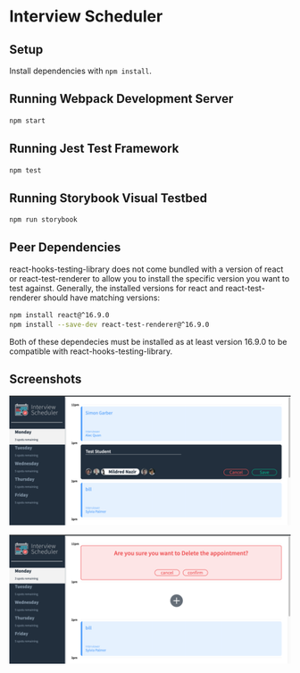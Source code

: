 # Interview Scheduler

## Setup

Install dependencies with `npm install`.

## Running Webpack Development Server

```sh
npm start
```

## Running Jest Test Framework

```sh
npm test
```

## Running Storybook Visual Testbed

```sh
npm run storybook
```
## Peer Dependencies

react-hooks-testing-library does not come bundled with a version of react or react-test-renderer to allow you to install the specific version you want to test against. Generally, the installed versions for react and react-test-renderer should have matching versions:
```sh
npm install react@^16.9.0
npm install --save-dev react-test-renderer@^16.9.0
```
Both of these dependecies must be installed as at least version 16.9.0 to be compatible with react-hooks-testing-library.

## Screenshots

![Scheduler - Add Appointment](https://github.com/SimonGarber/scheduler/blob/master/docs/LHL_Scheduler_Project_Add_Appointment.png)

![Scheduler - Delete Appointment](https://github.com/SimonGarber/scheduler/blob/master/docs/LHL_Scheduler_Project_Delete_Appointment.png)
